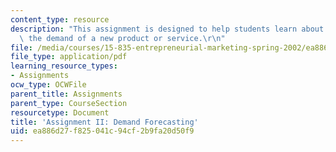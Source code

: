 ```yaml
---
content_type: resource
description: "This assignment is designed to help students learn about how to forecast\
  \ the demand of a new product or service.\r\n"
file: /media/courses/15-835-entrepreneurial-marketing-spring-2002/ea886d27f825041c94cf2b9fa20d50f9_assignment2.pdf
file_type: application/pdf
learning_resource_types:
- Assignments
ocw_type: OCWFile
parent_title: Assignments
parent_type: CourseSection
resourcetype: Document
title: 'Assignment II: Demand Forecasting'
uid: ea886d27-f825-041c-94cf-2b9fa20d50f9
---
```

